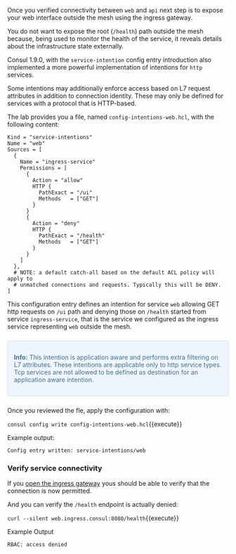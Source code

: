 
Once you verified connectivity between `web` and `api` next step is to expose your web interface outside the mesh using the ingress gateway.

You do not want to expose the root (`/health`) path outside the mesh because, being used to monitor the health of the service, it reveals details about the infrastructure state externally.

Consul 1.9.0, with the `service-intention` config entry introduction also implemented a more powerful implementation of intentions for `http` services.

Some intentions may additionally enforce access based on L7 request attributes in addition to connection identity. These may only be defined for services with a protocol that is HTTP-based. 

The lab provides you a file, named `config-intentions-web.hcl`, with the following content:

```hcl
Kind = "service-intentions"
Name = "web"
Sources = [
  {
    Name = "ingress-service"
    Permissions = [
      {
        Action = "allow"
        HTTP {
          PathExact = "/ui"
          Methods   = ["GET"]
        }
      }
      {
        Action = "deny"
        HTTP {
          PathExact = "/health"
          Methods   = ["GET"]
        }
      }
    ]
  },
  # NOTE: a default catch-all based on the default ACL policy will apply to
  # unmatched connections and requests. Typically this will be DENY.
]
```

This configuration entry defines an intention for service `web` allowing GET http requests on `/ui` path and denying those on `/health` started from service `ingress-service`, that is the service we configured as the ingress service representing `web` outside the mesh.

<div style="background-color:#eff5ff; color:#416f8c; border:1px solid #d0e0ff; padding:1em; border-radius:3px; margin:24px 0;">
  <p><strong>Info:</strong> This intention is application aware and performs extra filtering on L7 attributes. These intentions are applicable only to http service types. Tcp services are not allowed to be defined as destination for an application aware intention. 
</p></div>

Once you reviewed the fle, apply the configuration with:

`consul config write config-intentions-web.hcl`{{execute}}

Example output:

```plaintext
Config entry written: service-intentions/web
```

### Verify service connectivity

If you [open the ingress gateway](https://[[HOST_SUBDOMAIN]]-8080-[[KATACODA_HOST]].environments.katacoda.com/ui) yous should be able to verify that the connection is now permitted.

And you can verify the `/health` endpoint is actually denied:

`curl --silent web.ingress.consul:8080/health`{{execute}}

Example Output

```
RBAC: access denied
```
